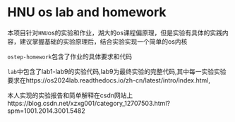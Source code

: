 # HNU os lab and homework
本项目针对`HNU`os的实验和作业，湖大的os课程偏原理，但是实验有具体的实践内容，建议掌握基础的实验原理后，结合实验实现一个简单的os内核

`ostep-homework`包含了作业的具体要求和代码

`lab`中包含了lab1-lab9的实验代码,lab9为最终实验的完整代码,其中每一实验实验要求在https://os2024lab.readthedocs.io/zh-cn/latest/intro/index.html,

本人实现的实验报告和简单解释在csdn网站上https://blog.csdn.net/xzxg001/category_12707503.html?spm=1001.2014.3001.5482

